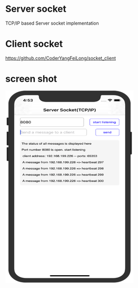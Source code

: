 # Server socket
TCP/IP based Server socket implementation 

# Client socket
https://github.com/CoderYangFeiLong/socket_client

# screen shot
<div align=left><img width="400" height="600" src="https://raw.githubusercontent.com/CoderYangFeiLong/Server_socket/master/ServerSocket/ServerSocket/effects/efects.png"/></div>

